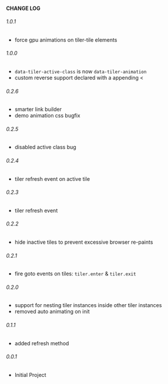 #### CHANGE LOG

###### 1.0.1
* force gpu animations on tiler-tile elements

###### 1.0.0
* `data-tiler-active-class` is now `data-tiler-animation`
* custom reverse support declared with a appending <

###### 0.2.6
* smarter link builder
* demo animation css bugfix

###### 0.2.5
* disabled active class bug

###### 0.2.4
* tiler refresh event on active tile

###### 0.2.3
* tiler refresh event

###### 0.2.2
* hide inactive tiles to prevent excessive browser re-paints

###### 0.2.1
* fire goto events on tiles: `tiler.enter` & `tiler.exit`

###### 0.2.0
* support for nesting tiler instances inside other tiler instances
* removed auto animating on init

###### 0.1.1
* added refresh method

###### 0.0.1
* Initial Project
